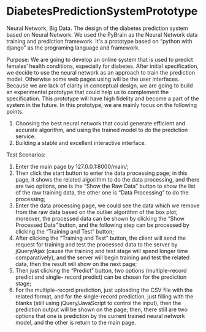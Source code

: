 # DiabetesPredictionSystemPrototype
Neural Network, Big Data. The design of the diabetes prediction system based on Neural Network.
We used the PyBrain as the Neural Network data training and prediction framework.
It's a prototype based on “python with django” as the programing language and framework.

Purpose: We are going to develop an online system that is used to predict females’ health conditions, especially for diabetes. After initial specification, we decide to use the neural network as an approach to train the prediction model. Otherwise some web pages using will be the user interfaces. Because we are lack of clarity in conceptual design, we are going to build an experimental prototype that could help us to complement the specification. This prototype will have high fidelity and become a part of the system in the future. In this prototype, we are mainly focus on the following points.

1. Choosing the best neural network that could generate efficient and accurate algorithm, and using the trained model to do the prediction service.
2. Building a stable and excellent interactive interface.

Test Scenarios:

1. Enter the main page by 127.0.0.1:8000/main/;
2. Then click the start button to enter the data processing page; in this page, it shows the
related algorithm to do the data processing, and there are two options, one is the “Show the Raw Data” button to show the list of the raw training data, the other one is “Data Processing” to do the processing;
3. Enter the data processing page, we could see the data which we remove from the raw data based on the outlier algorithm of the box plot; moreover, the processed data can be shown by clicking the “Show Processed Data” button, and the following step can be processed by clicking the “Training and Test” button;
4. After clicking the “Training and Test” button, the client will send the request for training and test the processed data to the server by jQuery/Ajax (cause the training and test stage will spend longer time comparatively), and the server will begin training and test the related data, then the result will show on the next page;
5. Then just clicking the “Predict” button, two options (multiple-record predict and single- record predict) can be chosen for the prediction stage;
6. For the multiple-record prediction, just uploading the CSV file with the related format, and for the single-record prediction, just filling with the blanks (still using jQuery/JavaScript to control the input), then the prediction output will be shown on the page; then, there still are two options that one is prediction by the current trained neural network model, and the other is return to the main page.
